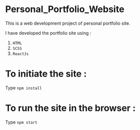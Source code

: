 # Personal_Portfolio_Website

This is a web development project of personal portfolio site.

I have developed the portfolio site using :
1) `HTML`
2) `SCSS`
3) `ReactJs`

# To initiate the site :
Type `npm install`

# To run the site in the browser :
Type `npm start`
